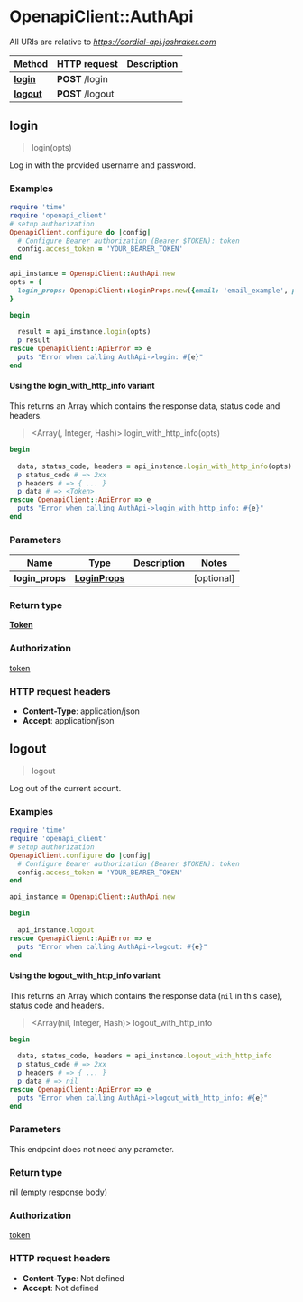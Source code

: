 # OpenapiClient::AuthApi

All URIs are relative to *https://cordial-api.joshraker.com*

| Method | HTTP request | Description |
| ------ | ------------ | ----------- |
| [**login**](AuthApi.md#login) | **POST** /login |  |
| [**logout**](AuthApi.md#logout) | **POST** /logout |  |


## login

> <Token> login(opts)



Log in with the provided username and password.

### Examples

```ruby
require 'time'
require 'openapi_client'
# setup authorization
OpenapiClient.configure do |config|
  # Configure Bearer authorization (Bearer $TOKEN): token
  config.access_token = 'YOUR_BEARER_TOKEN'
end

api_instance = OpenapiClient::AuthApi.new
opts = {
  login_props: OpenapiClient::LoginProps.new({email: 'email_example', password: 'password_example'}) # LoginProps | 
}

begin
  
  result = api_instance.login(opts)
  p result
rescue OpenapiClient::ApiError => e
  puts "Error when calling AuthApi->login: #{e}"
end
```

#### Using the login_with_http_info variant

This returns an Array which contains the response data, status code and headers.

> <Array(<Token>, Integer, Hash)> login_with_http_info(opts)

```ruby
begin
  
  data, status_code, headers = api_instance.login_with_http_info(opts)
  p status_code # => 2xx
  p headers # => { ... }
  p data # => <Token>
rescue OpenapiClient::ApiError => e
  puts "Error when calling AuthApi->login_with_http_info: #{e}"
end
```

### Parameters

| Name | Type | Description | Notes |
| ---- | ---- | ----------- | ----- |
| **login_props** | [**LoginProps**](LoginProps.md) |  | [optional] |

### Return type

[**Token**](Token.md)

### Authorization

[token](../README.md#token)

### HTTP request headers

- **Content-Type**: application/json
- **Accept**: application/json


## logout

> logout



Log out of the current acount.

### Examples

```ruby
require 'time'
require 'openapi_client'
# setup authorization
OpenapiClient.configure do |config|
  # Configure Bearer authorization (Bearer $TOKEN): token
  config.access_token = 'YOUR_BEARER_TOKEN'
end

api_instance = OpenapiClient::AuthApi.new

begin
  
  api_instance.logout
rescue OpenapiClient::ApiError => e
  puts "Error when calling AuthApi->logout: #{e}"
end
```

#### Using the logout_with_http_info variant

This returns an Array which contains the response data (`nil` in this case), status code and headers.

> <Array(nil, Integer, Hash)> logout_with_http_info

```ruby
begin
  
  data, status_code, headers = api_instance.logout_with_http_info
  p status_code # => 2xx
  p headers # => { ... }
  p data # => nil
rescue OpenapiClient::ApiError => e
  puts "Error when calling AuthApi->logout_with_http_info: #{e}"
end
```

### Parameters

This endpoint does not need any parameter.

### Return type

nil (empty response body)

### Authorization

[token](../README.md#token)

### HTTP request headers

- **Content-Type**: Not defined
- **Accept**: Not defined

